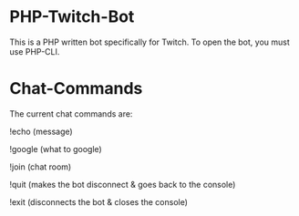 # PHP-Twitch-Bot
This is a PHP written bot specifically for Twitch.
To open the bot, you must use PHP-CLI.

# Chat-Commands
The current chat commands are:

!echo (message)

!google (what to google)

!join (chat room)

!quit (makes the bot disconnect & goes back to the console)

!exit (disconnects the bot & closes the console)

